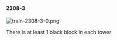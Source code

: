 #### 2308-3
![train-2308-3-0.png](https://github.com/lil-lab/nlvr/raw/master/nlvr/train/images/72/train-2308-3-0.png "train-2308-3-0.png")

There is at least 1 black block in each tower